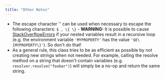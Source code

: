 ```yaml
---
title: "Other Notes"
---
```


- The escape character '\' can be used when necessary to escape the following characters: `$ , \{ \}` - **WARNING:**  It is possible to cause [StackOverflowErrors](../apidocs/java/lang/StackOverflowError.html) if your nested variables result in a recursive loop (e.g.
the environment variable `'MYPROPERTY'` has the value `'$E\{MYPROPERTY\}'`).
So don't do that!
- As a general rule, this class tries to be as efficient as possible by not creating new strings when not needed.
For example, calling the resolve method on a string that doesn't contain variables (e.g.
`resolver.resolve("foobar")`) will simply be a no-op and return the same string.
